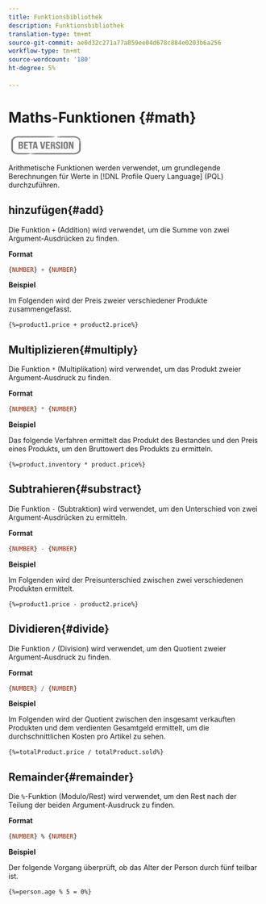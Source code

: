 ```yaml
---
title: Funktionsbibliothek
description: Funktionsbibliothek
translation-type: tm+mt
source-git-commit: ae0d32c271a77a859ee04d678c884e0203b6a256
workflow-type: tm+mt
source-wordcount: '180'
ht-degree: 5%

---
```


# Maths-Funktionen {#math}

![](../../assets/do-not-localize/badge.png)

Arithmetische Funktionen werden verwendet, um grundlegende Berechnungen für Werte in [!DNL Profile Query Language] (PQL) durchzuführen.

## hinzufügen{#add}

Die Funktion `+` (Addition) wird verwendet, um die Summe von zwei Argument-Ausdrücken zu finden.

**Format**

```sql
{NUMBER} + {NUMBER}
```

**Beispiel**

Im Folgenden wird der Preis zweier verschiedener Produkte zusammengefasst.

```
{%=product1.price + product2.price%}
```

## Multiplizieren{#multiply}

Die Funktion `*` (Multiplikation) wird verwendet, um das Produkt zweier Argument-Ausdruck zu finden.

**Format**

```sql
{NUMBER} * {NUMBER}
```

**Beispiel**

Das folgende Verfahren ermittelt das Produkt des Bestandes und den Preis eines Produkts, um den Bruttowert des Produkts zu ermitteln.

```
{%=product.inventory * product.price%}
```

## Subtrahieren{#substract}

Die Funktion `-` (Subtraktion) wird verwendet, um den Unterschied von zwei Argument-Ausdrücken zu ermitteln.

**Format**

```sql
{NUMBER} - {NUMBER}
```

**Beispiel**

Im Folgenden wird der Preisunterschied zwischen zwei verschiedenen Produkten ermittelt.

```
{%=product1.price - product2.price%}
```

## Dividieren{#divide}

Die Funktion `/` (Division) wird verwendet, um den Quotient zweier Argument-Ausdruck zu finden.

**Format**

```sql
{NUMBER} / {NUMBER}
```

**Beispiel**

Im Folgenden wird der Quotient zwischen den insgesamt verkauften Produkten und dem verdienten Gesamtgeld ermittelt, um die durchschnittlichen Kosten pro Artikel zu sehen.

```
{%=totalProduct.price / totalProduct.sold%}
```

## Remainder{#remainder}

Die `%`-Funktion (Modulo/Rest) wird verwendet, um den Rest nach der Teilung der beiden Argument-Ausdruck zu finden.

**Format**

```sql
{NUMBER} % {NUMBER}
```

**Beispiel**

Der folgende Vorgang überprüft, ob das Alter der Person durch fünf teilbar ist.

```
{%=person.age % 5 = 0%}
```
